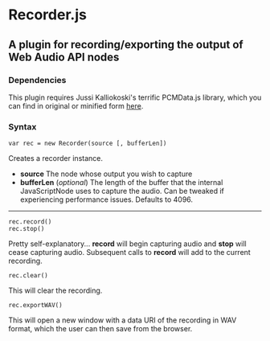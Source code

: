 # Recorder.js

## A plugin for recording/exporting the output of Web Audio API nodes

### Dependencies

This plugin requires Jussi Kalliokoski's terrific PCMData.js library, which you can find in original or minified form [here](https://github.com/jussi-kalliokoski/pcmdata.js/tree/master/lib).

### Syntax

    var rec = new Recorder(source [, bufferLen])

Creates a recorder instance.

- **source** The node whose output you wish to capture
- **bufferLen** (*optional*) The length of the buffer that the internal JavaScriptNode uses to capture the audio. Can be tweaked if experiencing performance issues. Defaults to 4096.

---------

    rec.record()
    rec.stop()

Pretty self-explanatory... **record** will begin capturing audio and **stop** will cease capturing audio. Subsequent calls to **record** will add to the current recording.

    rec.clear()

This will clear the recording.

    rec.exportWAV()

This will open a new window with a data URI of the recording in WAV format, which the user can then save from the browser.
